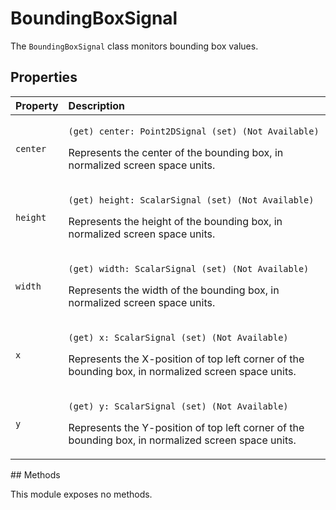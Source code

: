 # BoundingBoxSignal

The `BoundingBoxSignal` class monitors bounding box values.

## Properties

<table>
  <thead>
    <tr>
      <th style="text-align:left">Property</th>
      <th style="text-align:left">Description</th>
    </tr>
  </thead>
  <tbody>
    <tr>
      <td style="text-align:left"><code>center</code>
      </td>
      <td style="text-align:left">
        <p><code>(get) center: Point2DSignal (set) (Not Available)</code>
        </p>
        <p>Represents the center of the bounding box, in normalized screen space
          units.</p>
      </td>
    </tr>
    <tr>
      <td style="text-align:left"><code>height</code>
      </td>
      <td style="text-align:left">
        <p><code>(get) height: ScalarSignal (set) (Not Available)</code>
        </p>
        <p>Represents the height of the bounding box, in normalized screen space
          units.</p>
      </td>
    </tr>
    <tr>
      <td style="text-align:left"><code>width</code>
      </td>
      <td style="text-align:left">
        <p><code>(get) width: ScalarSignal (set) (Not Available)</code>
        </p>
        <p>Represents the width of the bounding box, in normalized screen space units.</p>
      </td>
    </tr>
    <tr>
      <td style="text-align:left"><code>x</code>
      </td>
      <td style="text-align:left">
        <p><code>(get) x: ScalarSignal (set) (Not Available)</code>
        </p>
        <p>Represents the X-position of top left corner of the bounding box, in normalized
          screen space units.</p>
      </td>
    </tr>
    <tr>
      <td style="text-align:left"><code>y</code>
      </td>
      <td style="text-align:left">
        <p><code>(get) y: ScalarSignal (set) (Not Available)</code>
        </p>
        <p>Represents the Y-position of top left corner of the bounding box, in normalized
          screen space units.</p>
      </td>
    </tr>
  </tbody>
</table>## Methods

This module exposes no methods.


